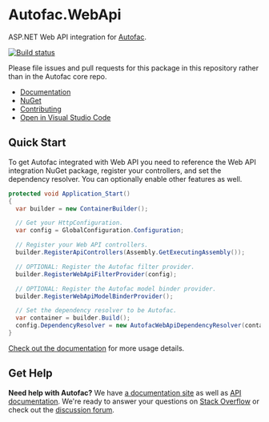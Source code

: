 # Autofac.WebApi

ASP.NET Web API integration for [Autofac](https://autofac.org).

[![Build status](https://ci.appveyor.com/api/projects/status/i7fjrapyswrvy73r?svg=true)](https://ci.appveyor.com/project/Autofac/autofac-webapi)

Please file issues and pull requests for this package in this repository rather than in the Autofac core repo.

- [Documentation](https://autofac.readthedocs.io/en/latest/integration/webapi.html)
- [NuGet](https://www.nuget.org/packages/Autofac.WebApi2/)
- [Contributing](https://autofac.readthedocs.io/en/latest/contributors.html)
- [Open in Visual Studio Code](https://open.vscode.dev/autofac/Autofac.WebApi)

## Quick Start

To get Autofac integrated with Web API you need to reference the Web API integration NuGet package, register your controllers, and set the dependency resolver. You can optionally enable other features as well.

```c#
protected void Application_Start()
{
  var builder = new ContainerBuilder();

  // Get your HttpConfiguration.
  var config = GlobalConfiguration.Configuration;

  // Register your Web API controllers.
  builder.RegisterApiControllers(Assembly.GetExecutingAssembly());

  // OPTIONAL: Register the Autofac filter provider.
  builder.RegisterWebApiFilterProvider(config);

  // OPTIONAL: Register the Autofac model binder provider.
  builder.RegisterWebApiModelBinderProvider();

  // Set the dependency resolver to be Autofac.
  var container = builder.Build();
  config.DependencyResolver = new AutofacWebApiDependencyResolver(container);
}
```

[Check out the documentation](https://autofac.readthedocs.io/en/latest/integration/webapi.html) for more usage details.

## Get Help

**Need help with Autofac?** We have [a documentation site](https://autofac.readthedocs.io/) as well as [API documentation](https://autofac.org/apidoc/). We're ready to answer your questions on [Stack Overflow](https://stackoverflow.com/questions/tagged/autofac) or check out the [discussion forum](https://groups.google.com/forum/#forum/autofac).
